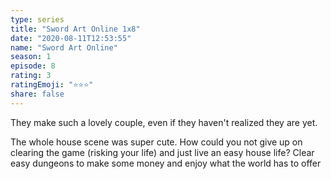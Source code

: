 ```yaml
--- 
type: series 
title: "Sword Art Online 1x8" 
date: "2020-08-11T12:53:55" 
name: "Sword Art Online" 
season: 1 
episode: 8 
rating: 3 
ratingEmoji: "⭐️⭐️⭐️" 
share: false 
---
```


They make such a lovely couple, even if they haven't realized they are yet.

The whole house scene was super cute. How could you not give up on clearing the game (risking your life) and just live an easy house life? Clear easy dungeons to make some money and enjoy what the world has to offer
